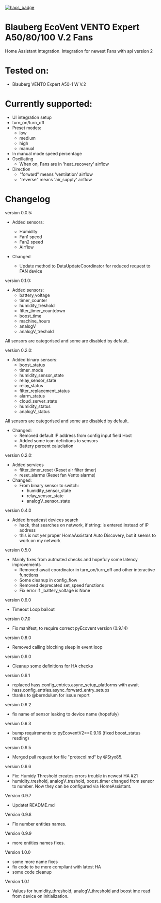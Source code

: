 [![hacs_badge](https://img.shields.io/badge/HACS-Custom-41BDF5.svg)](https://github.com/hacs/integration)

# Blauberg EcoVent VENTO Expert A50/80/100 V.2 Fans
Home Assistant Integration. Integration for newest Fans with api version 2


# Tested on:
* Blauberg VENTO Expert A50-1 W V.2

# Currently supported:
* UI integration setup
* turn_on/turn_off
* Preset modes:
  - low
  - medium
  - high
  - manual
* In manual mode speed percentage
* Oscillating
  - When on, Fans are in 'heat_recovery' airflow
* Direction
  - "forward" means 'ventilation' airflow
  - "reverse" means 'air_supply' airflow

# Changelog
version 0.0.5:
* Added sensors:
  - Humidity
  - Fan1 speed
  - Fan2 speed
  - Airflow

* Changed
  - Update method to DataUpdateCoordinator for reduced request to FAN device

version 0.1.0:
* Added sensors:
  - battery_voltage
  - timer_counter
  - humidity_treshold
  - filter_timer_countdown
  - boost_time
  - machine_hours
  - analogV
  - analogV_treshold

All sensors are categorised and some are disabled by default.

version 0.2.0:
* Added binary sensors:
  - boost_status
  - timer_mode
  - humidity_sensor_state
  - relay_sensor_state
  - relay_status
  - filter_replacement_status
  - alarm_status
  - cloud_server_state
  - humidity_status
  - analogV_status

All sensors are categorised and some are disabled by default.

* Changed:
  - Removed default IP address from config input field Host
  - Added some icon defintions to sensors
  - Battery percent caluclation

version 0.2.0:
* Added services
  - filter_timer_reset (Reset air filter timer)
  - reset_alarms (Reset fan Vento alarms)
* Changed:
  - From binary sensor to switch:
    - humidity_sensor_state
    - relay_sensor_state
    - analogV_sensor_state

version 0.4.0
* Added broadcast devices search
  - hack, that searches on network, if string: <broadcast> is entered
    instead of IP address
  - this is not yer proper HomaAssistant Auto Discovery, but it seems to
    work on my network

version 0.5.0
* Mainly fixes from autmated checks and hopefuly some latency improvements
  - Removed await coordinator in turn_on/turn_off and other interactive
    functions
  - Some cleanup in config_flow
  - Removed deprecated set_speed functions
  - Fix error if _battery_voltage is None

version 0.6.0
* Timeout Loop bailout

version 0.7.0
* Fix manifest, to require correct pyEcovent version (0.9.14)

version 0.8.0
* Removed calling blocking sleep in event loop

version 0.9.0
* Cleanup some definitions for HA checks

version 0.9.1
* replaced hass.config_entries.async_setup_platforms with await hass.config_entries.async_forward_entry_setups
* thanks to @berndulum for issue report

version 0.9.2
* fix name of sensor leaking to device name (hopefuly)

version 0.9.3
* bump requirements to pyEcoventV2==0.9.16 (fixed boost_status reading)

version 0.9.5
* Merged pull request for file "protocol.md" by @Styx85.

version 0.9.6
* Fix: Humidy Threshold creates errors trouble in newest HA #21
* humidity_treshold, analogV_treshold, boost_timer changed from sensor to number. Now they can be configured via HomeAssistant.

Version 0.9.7
* Updatet README.md

Version 0.9.8
* Fix number entities names.

Version 0.9.9
* more  entities names fixes.

Version 1.0.0
* some more name fixes
* fix code to be more compliant with latest HA
* some code cleanup

Version 1.0.1
* Values for humidity_threshold, analogV_threshold and boost ime read from device on initialization.
